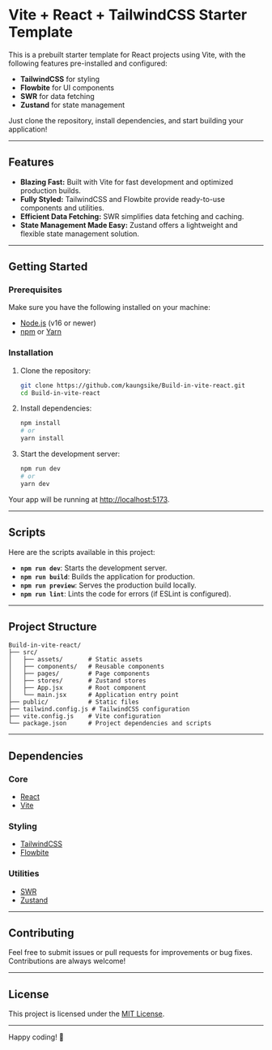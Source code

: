 # Vite + React + TailwindCSS Starter Template

This is a prebuilt starter template for React projects using Vite, with the following features pre-installed and configured:

- **TailwindCSS** for styling
- **Flowbite** for UI components
- **SWR** for data fetching
- **Zustand** for state management

Just clone the repository, install dependencies, and start building your application!

---

## Features

- **Blazing Fast:** Built with Vite for fast development and optimized production builds.
- **Fully Styled:** TailwindCSS and Flowbite provide ready-to-use components and utilities.
- **Efficient Data Fetching:** SWR simplifies data fetching and caching.
- **State Management Made Easy:** Zustand offers a lightweight and flexible state management solution.

---

## Getting Started

### Prerequisites

Make sure you have the following installed on your machine:

- [Node.js](https://nodejs.org/) (v16 or newer)
- [npm](https://www.npmjs.com/) or [Yarn](https://yarnpkg.com/)

### Installation

1. Clone the repository:
   ```bash
   git clone https://github.com/kaungsike/Build-in-vite-react.git
   cd Build-in-vite-react
   ```

2. Install dependencies:
   ```bash
   npm install
   # or
   yarn install
   ```

3. Start the development server:
   ```bash
   npm run dev
   # or
   yarn dev
   ```

Your app will be running at [http://localhost:5173](http://localhost:5173).

---

## Scripts

Here are the scripts available in this project:

- **`npm run dev`**: Starts the development server.
- **`npm run build`**: Builds the application for production.
- **`npm run preview`**: Serves the production build locally.
- **`npm run lint`**: Lints the code for errors (if ESLint is configured).

---

## Project Structure

```plaintext
Build-in-vite-react/
├── src/
│   ├── assets/       # Static assets
│   ├── components/   # Reusable components
│   ├── pages/        # Page components
│   ├── stores/       # Zustand stores
│   ├── App.jsx       # Root component
│   └── main.jsx      # Application entry point
├── public/           # Static files
├── tailwind.config.js # TailwindCSS configuration
├── vite.config.js    # Vite configuration
└── package.json      # Project dependencies and scripts
```

---

## Dependencies

### Core
- [React](https://reactjs.org/)
- [Vite](https://vitejs.dev/)

### Styling
- [TailwindCSS](https://tailwindcss.com/)
- [Flowbite](https://flowbite.com/)

### Utilities
- [SWR](https://swr.vercel.app/)
- [Zustand](https://zustand-demo.pmnd.rs/)

---

## Contributing

Feel free to submit issues or pull requests for improvements or bug fixes. Contributions are always welcome!

---

## License

This project is licensed under the [MIT License](LICENSE).

---

Happy coding! 🚀
